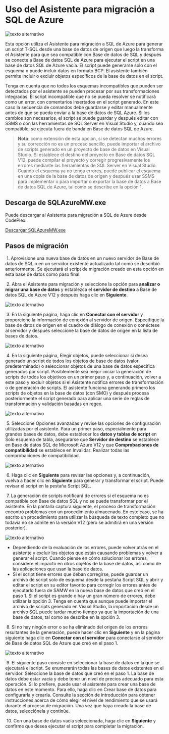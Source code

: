 <properties 
   pageTitle="Uso del Asistente para migración a SQL de Azure | Microsoft Azure" 
   description="Base de datos SQL de Microsoft Azure, migración de base de datos, importación de base de datos, exportación de base de datos, asistente para migración" 
   services="sql-database" 
   documentationCenter="" 
   authors="pehteh" 
   manager="jeffreyg" 
   editor="monicar"/>


<tags
   ms.service="sql-database"
   ms.devlang="NA"
   ms.topic="article"
   ms.tgt_pltfrm="NA"
   ms.workload="data-management" 
   ms.date="07/01/2015"
   ms.author="pehteh"/>


# Uso del Asistente para migración a SQL de Azure


![texto alternativo](./media/sql-database-migration-wizard/01SAMWDiagram.png)


Esta opción utiliza el Asistente para migración a SQL de Azure para generar un script T-SQL desde una base de datos de origen que luego la transforma el Asistente para que sea compatible con Base de datos de SQL y después se conecte a Base de datos SQL de Azure para ejecutar el script en una base de datos SQL de Azure vacía. El script puede generarse solo con el esquema o puede incluir datos en formato BCP. El asistente también permite incluir o excluir objetos específicos de la base de datos en el script.


Tenga en cuenta que no todos los esquemas incompatibles que pueden ser detectados por el asistente se pueden procesar por sus transformaciones integradas. El script incompatible que no se pueda resolver se notificará como un error, con comentarios insertados en el script generado. En este caso la secuencia de comandos debe guardarse y editar manualmente antes de que se pueda enviar a la base de datos de SQL Azure. Si los cambios son necesarios, el script se puede guardar y después editar con SSMS o con las herramientas de SQL Server en Visual Studio y, cuando sea compatible, se ejecuta fuera de banda en Base de datos SQL de Azure.


> **Nota**: como extensión de esta opción, si se detectan muchos errores y su corrección no es un proceso sencillo, puede importar el archivo de scripts generado en un proyecto de base de datos en Visual Studio. Si establece el destino del proyecto en Base de datos SQL V12, puede compilar el proyecto y corregir progresivamente los errores mediante las herramientas de SQL Server en Visual Studio. Cuando el esquema ya no tenga errores, puede publicar el esquema en una copia de la base de datos de origen y después usar SSMS para implementar o para importar o exportar la base de datos a Base de datos SQL de Azure, tal como se describe en la opción 1.


## Descarga de SQLAzureMW.exe


Puede descargar al Asistente para migración a SQL de Azure desde CodePlex:


[Descargar SQLAzureMW.exe](http://sqlazuremw.codeplex.com/)


## Pasos de migración


&nbsp;1. Aprovisione una nueva base de datos en un nuevo servidor de Base de datos de SQL o en un servidor existente actualizado tal como se describió anteriormente. Se ejecutará el script de migración creado en esta opción en esta base de datos como paso final.


&nbsp;2. Abra el Asistente para migración y seleccione la opción para **analizar o migrar una base de datos** y establezca el **servidor de destino** a Base de datos SQL de Azure V12 y después haga clic en **Siguiente**.


![texto alternativo](./media/sql-database-migration-wizard/02MigrationWizard.png)


&nbsp;3. En la siguiente página, haga clic en **Conectar con el servidor** y proporcione la información de conexión al servidor de origen. Especifique la base de datos de origen en el cuadro de diálogo de conexión o conéctese al servidor y después seleccione la base de datos de origen en la lista de bases de datos.


![texto alternativo](./media/sql-database-migration-wizard/03MigrationWizard.png)


&nbsp;4. En la siguiente página, Elegir objetos, puede seleccionar si desea generado un script de todos los objetos de base de datos (valor predeterminado) o seleccionar objetos de una base de datos específica generados por script. Posiblemente sea mejor iniciar la generación de scripts de todos los objetivos en un primer paso y, a continuación, volver a este paso y excluir objetos si el Asistente notifica errores de transformación o de generación de scripts. El asistente funciona generando primero los scripts de objetos en la base de datos (con SMO) y después procesa posteriormente el script generado para aplicar una serie de reglas de transformación y validación basadas en regex.


![texto alternativo](./media/sql-database-migration-wizard/04MigrationWizard.png)


&nbsp;5. Seleccione Opciones avanzadas y revise las opciones de configuración utilizadas por el asistente. Para un primer paso, especialmente para grandes bases de datos, debe establecer los **datos y tablas de script** en Solo esquema de tabla, asegurarse que **Servidor de destino** se establece en Base de datos SQL de Microsoft Azure V12 y que **Comprobaciones de compatibilidad** se establece en Invalidar: Realizar todas las comprobaciones de compatibilidad.


![texto alternativo](./media/sql-database-migration-wizard/05MigrationWizard.png)


&nbsp;6. Haga clic en **Siguiente** para revisar las opciones y, a continuación, vuelva a hacer clic en **Siguiente** para generar y transformar el script. Puede revisar el script en la pestaña Script SQL.


&nbsp;7. La generación de scripts notificará de errores si el esquema no es compatible con Base de datos SQL y no se puede transformar por el asistente. En la pantalla captura siguiente, el proceso de transformación encontró problemas con un procedimiento almacenado. En este caso, se ha escrito un procedimiento para utilizar la búsqueda de texto completo que no todavía no se admite en la versión V12 (pero se admitirá en una versión posterior).


![texto alternativo](./media/sql-database-migration-wizard/06MigrationWizard.png)


- Dependiendo de la evaluación de los errores, puede volver atrás en el asistente y excluir los objetos que están causando problemas y volver a generar el script. Cuando piense en cómo solucionar los errores, considere el impacto en otros objetos de la base de datos, así como de las aplicaciones que usan la base de datos.
- Si el script tiene errores que deban corregirse, puede guardar un archivo de script solo de esquema desde la pestaña Script SQL y abrir y editar el script en su editor favorito para corregir los errores antes de ejecutarlo fuera de SAMW en la nueva base de datos que creó en el paso 1. Si el script es grande o hay un gran número de errores, debe utilizar la opción 3. Tenga en cuenta que aunque puede importar el archivo de scripts generado en Visual Studio, la importación desde un archivo SQL puede tardar mucho tiempo ya que la importación de una base de datos, tal como se describe en la opción 3. 


&nbsp;8. Si no hay ningún error o se ha eliminado del origen de los errores resultantes de la generación, puede hacer clic en **Siguiente** y en la página siguiente haga clic en **Conectar con el servidor** para conectarse al servidor de Base de datos SQL de Azure que creó en el paso 1.


![texto alternativo](./media/sql-database-migration-wizard/07MigrationWizard.png)


&nbsp;9. El siguiente paso consiste en seleccionar la base de datos en la que se ejecutará el script. Se enumerarán todas las bases de datos existentes en el servidor. Seleccione la base de datos que creó en el paso 1. La base de datos debe estar vacía y debe tener un nivel de precios adecuado para esta operación. Si lo prefiere, puede usar el asistente para crear una base de datos en este momento. Para ello, haga clic en Crear base de datos para configurarla y crearla. Consulte la sección de introducción para obtener instrucciones acerca de cómo elegir el nivel de rendimiento que se usará durante el proceso de migración. Una vez que haya creado la base de datos, selecciónela y continúe.


&nbsp;10. Con una base de datos vacía seleccionada, haga clic en **Siguiente** y confirme que desea ejecutar el script para completar la migración.

 

<!---HONumber=August15_HO7-->